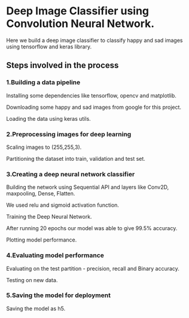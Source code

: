 # Deep Image Classifier using Convolution Neural Network.

Here we build a deep image classifier to classify happy and sad images using tensorflow and keras library.

## Steps involved in the process


### 1.Building a data pipeline 
Installing some dependencies like tensorflow, opencv and matplotlib.

Downloading some happy and sad images from google for this project.

Loading the data using keras utils.


### 2.Preprocessing images for deep learning
Scaling images to (255,255,3).

Partitioning the dataset into train, validation and test set.


### 3.Creating a deep neural network classifier
Building the network using Sequential API and layers like Conv2D, maxpooling, Dense, Flatten.

We used relu and sigmoid activation function. 

Training the Deep Neural Network.

After running 20 epochs our model was able to give 99.5% accuracy.

Plotting model performance.


### 4.Evaluating model performance
Evaluating on the test partition - precision, recall and Binary accuracy.

Testing on new data.


### 5.Saving the model for deployment
Saving the model as h5.


